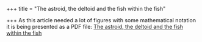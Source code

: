 +++
title = "The astroid, the deltoid and the fish within the fish"

+++
As this article needed a lot of figures with some mathematical notation
it is being presented as a PDF file: [The astroid, the deltoid and the
fish within the
fish](https://app.box.com/s/0s6q2sonbyufe7unlcfs11wo7glfvcjx)
